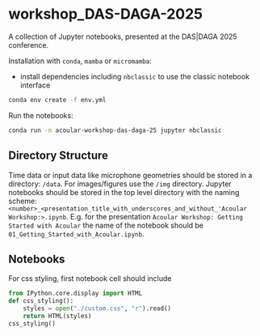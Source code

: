 # workshop_DAS-DAGA-2025
A collection of Jupyter notebooks, presented at the DAS|DAGA 2025 conference.

Installation with `conda`, `mamba` or `micromamba`:

* install dependencies including `nbclassic` to use the classic notebook interface

```bash
conda env create -f env.yml
```

Run the notebooks:

```bash
conda run -n acoular-workshop-das-daga-25 jupyter nbclassic
```

## Directory Structure

Time data or input data like microphone geometries should be stored in a directory: `/data`. For images/figures use the `/img` directory.
Jupyter notebooks should be stored in the top level directory with the naming scheme: `<number>_<presentation_title_with_underscores_and_without_'Acoular Workshop:>.ipynb`. E.g. for the presentation `Acoular Workshop: Getting Started with Acoular` the name of the notebook should be `01_Getting_Started_with_Acoular.ipynb`.

## Notebooks
For css styling, first notebook cell should include

```python
from IPython.core.display import HTML
def css_styling():
    styles = open("./custom.css", "r").read()
    return HTML(styles)
css_styling()
```

